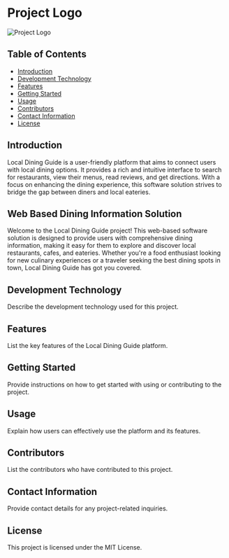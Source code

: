# Project Logo
![Project Logo](downloads/Project_logo_eng.png)

## Table of Contents
- [Introduction](#introduction)
- [Development Technology](#development-technology)
- [Features](#features)
- [Getting Started](#getting-started)
- [Usage](#usage)
- [Contributors](#contributors)
- [Contact Information](#contact-information)
- [License](#license)

## Introduction
Local Dining Guide is a user-friendly platform that aims to connect users with local dining options. It provides a rich and intuitive interface to search for restaurants, view their menus, read reviews, and get directions. With a focus on enhancing the dining experience, this software solution strives to bridge the gap between diners and local eateries.

## Web Based Dining Information Solution
Welcome to the Local Dining Guide project! This web-based software solution is designed to provide users with comprehensive dining information, making it easy for them to explore and discover local restaurants, cafes, and eateries. Whether you're a food enthusiast looking for new culinary experiences or a traveler seeking the best dining spots in town, Local Dining Guide has got you covered.



## Development Technology
Describe the development technology used for this project.

## Features
List the key features of the Local Dining Guide platform.

## Getting Started
Provide instructions on how to get started with using or contributing to the project.

## Usage
Explain how users can effectively use the platform and its features.

## Contributors
List the contributors who have contributed to this project.

## Contact Information
Provide contact details for any project-related inquiries.

## License
This project is licensed under the MIT License.